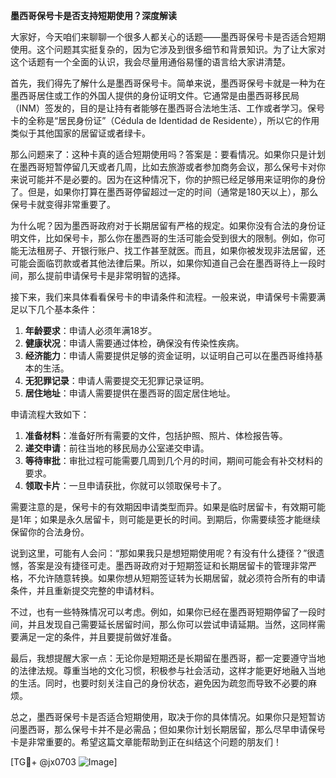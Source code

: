 **墨西哥保号卡是否支持短期使用？深度解读**

大家好，今天咱们来聊聊一个很多人都关心的话题——墨西哥保号卡是否适合短期使用。这个问题其实挺复杂的，因为它涉及到很多细节和背景知识。为了让大家对这个话题有一个全面的认识，我会尽量用通俗易懂的语言给大家讲清楚。

首先，我们得先了解什么是墨西哥保号卡。简单来说，墨西哥保号卡就是一种为在墨西哥居住或工作的外国人提供的身份证明文件。它通常是由墨西哥移民局（INM）签发的，目的是让持有者能够在墨西哥合法地生活、工作或者学习。保号卡的全称是“居民身份证”（Cédula de Identidad de Residente），所以它的作用类似于其他国家的居留证或者绿卡。

那么问题来了：这种卡真的适合短期使用吗？答案是：要看情况。如果你只是计划在墨西哥短暂停留几天或者几周，比如去旅游或者参加商务会议，那么保号卡对你来说可能并不是必要的。因为在这种情况下，你的护照已经足够用来证明你的身份了。但是，如果你打算在墨西哥停留超过一定的时间（通常是180天以上），那么保号卡就变得非常重要了。

为什么呢？因为墨西哥政府对于长期居留有严格的规定。如果你没有合法的身份证明文件，比如保号卡，那么你在墨西哥的生活可能会受到很大的限制。例如，你可能无法租房子、开银行账户、找工作甚至就医。而且，如果你被发现非法居留，还可能会面临罚款或者其他法律后果。所以，如果你知道自己会在墨西哥待上一段时间，那么提前申请保号卡是非常明智的选择。

接下来，我们来具体看看保号卡的申请条件和流程。一般来说，申请保号卡需要满足以下几个基本条件：

1. **年龄要求**：申请人必须年满18岁。
2. **健康状况**：申请人需要通过体检，确保没有传染性疾病。
3. **经济能力**：申请人需要提供足够的资金证明，以证明自己可以在墨西哥维持基本的生活。
4. **无犯罪记录**：申请人需要提交无犯罪记录证明。
5. **居住地址**：申请人需要提供在墨西哥的固定居住地址。

申请流程大致如下：

1. **准备材料**：准备好所有需要的文件，包括护照、照片、体检报告等。
2. **递交申请**：前往当地的移民局办公室递交申请。
3. **等待审批**：审批过程可能需要几周到几个月的时间，期间可能会有补交材料的要求。
4. **领取卡片**：一旦申请获批，你就可以领取保号卡了。

需要注意的是，保号卡的有效期因申请类型而异。如果是临时居留卡，有效期可能是1年；如果是永久居留卡，则可能是更长的时间。到期后，你需要续签才能继续保留你的合法身份。

说到这里，可能有人会问：“那如果我只是想短期使用呢？有没有什么捷径？”很遗憾，答案是没有捷径可走。墨西哥政府对于短期签证和长期居留卡的管理非常严格，不允许随意转换。如果你想从短期签证转为长期居留，就必须符合所有的申请条件，并且重新提交完整的申请材料。

不过，也有一些特殊情况可以考虑。例如，如果你已经在墨西哥短期停留了一段时间，并且发现自己需要延长居留时间，那么你可以尝试申请延期。当然，这同样需要满足一定的条件，并且要提前做好准备。

最后，我想提醒大家一点：无论你是短期还是长期留在墨西哥，都一定要遵守当地的法律法规。尊重当地的文化习惯，积极参与社会活动，这样才能更好地融入当地的生活。同时，也要时刻关注自己的身份状态，避免因为疏忽而导致不必要的麻烦。

总之，墨西哥保号卡是否适合短期使用，取决于你的具体情况。如果你只是短暂访问墨西哥，那么保号卡并不是必需品；但如果你计划长期居留，那么尽早申请保号卡是非常重要的。希望这篇文章能帮助到正在纠结这个问题的朋友们！

[TG💪+ @jx0703 ![Image](https://github.com/user-attachments/assets/dbca1d08-cadb-493c-b0ec-ad6f7a83f270)]